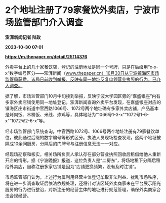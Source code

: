 # 2个地址注册了79家餐饮外卖店，宁波市场监管部门介入调查
**澎湃新闻记者 陆玫**

**2023-10-30 07:01**

**https://m.thepaper.cn/detail/25114376**

外卖平台上的几十家餐饮店，登记的注册地址是同一个号牌，只是在后缀用“x-x-x”数字编号区分——澎湃新闻（www.thepaper.cn）10月30日从宁波镇海区市场监管局获悉，该局日前收到举报，反映有同一地址反复申领营业执照的行为，已介入调查。

据了解，市场监管部门10月中旬接到举报，反映宁波大学园区旁的“嘉盛银座”内有多家外卖店铺使用同一地址登记。澎湃新闻查询外卖平台发现，在嘉盛银座对应的镇海区庄市街道中官西路1066号、1072号两个地址确有多家外卖店铺，产品基本是烤肉饭、木桶饭、米线、炸鸡等，具体地址为“1066号1-3-x”“1072号1-6-x”“1072号2-6-x”等。

经市场监管部门系统查询，中官西路1072号、1066号两个地址注册有79家餐饮单位，彼此通过后缀的数字编号等形式区分。执法人员现场检查发现，这两个地址被隔成10余间厨房，分隔后的门牌号与注册信息无法一一对应。

经现场勘察和核实，相关场所负责人承认存在部分营业执照回收后租借给他人重新开店的情形。据《宁波晚报》报道，这位负责人是“二房东”，将场地租下分隔后租给外卖店，自称注册多家店铺是因为“店铺更换频繁，没有及时注销”。

市场监管部门认为，上述行为属利用经营主体登记牟取非法利益、扰乱市场秩序，将在进一步调查取证后依法依规处理，还将针对该区域外卖商家未在平台展示阳光厨房的行为进行整治，对新注册的经营主体的地址进行规范管理，确保外卖商家合法合规经营。